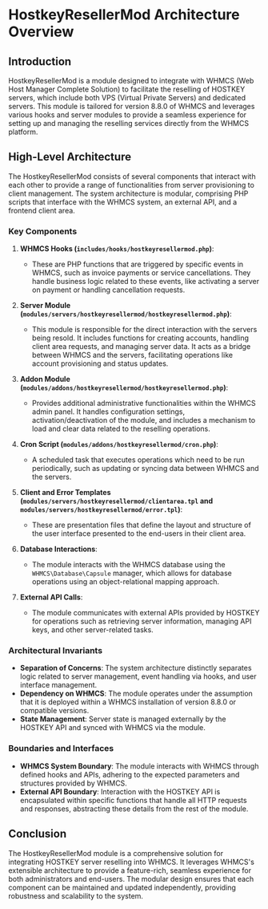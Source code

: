 # HostkeyResellerMod Architecture Overview

## Introduction

HostkeyResellerMod is a module designed to integrate with WHMCS (Web Host Manager Complete Solution) to facilitate the reselling of HOSTKEY servers, which include both VPS (Virtual Private Servers) and dedicated servers. This module is tailored for version 8.8.0 of WHMCS and leverages various hooks and server modules to provide a seamless experience for setting up and managing the reselling services directly from the WHMCS platform.

## High-Level Architecture

The HostkeyResellerMod consists of several components that interact with each other to provide a range of functionalities from server provisioning to client management. The system architecture is modular, comprising PHP scripts that interface with the WHMCS system, an external API, and a frontend client area.

### Key Components

1. **WHMCS Hooks (`includes/hooks/hostkeyresellermod.php`)**:
   - These are PHP functions that are triggered by specific events in WHMCS, such as invoice payments or service cancellations. They handle business logic related to these events, like activating a server on payment or handling cancellation requests.

2. **Server Module (`modules/servers/hostkeyresellermod/hostkeyresellermod.php`)**:
   - This module is responsible for the direct interaction with the servers being resold. It includes functions for creating accounts, handling client area requests, and managing server data. It acts as a bridge between WHMCS and the servers, facilitating operations like account provisioning and status updates.

3. **Addon Module (`modules/addons/hostkeyresellermod/hostkeyresellermod.php`)**:
   - Provides additional administrative functionalities within the WHMCS admin panel. It handles configuration settings, activation/deactivation of the module, and includes a mechanism to load and clear data related to the reselling operations.

4. **Cron Script (`modules/addons/hostkeyresellermod/cron.php`)**:
   - A scheduled task that executes operations which need to be run periodically, such as updating or syncing data between WHMCS and the servers.

5. **Client and Error Templates (`modules/servers/hostkeyresellermod/clientarea.tpl` and `modules/servers/hostkeyresellermod/error.tpl`)**:
   - These are presentation files that define the layout and structure of the user interface presented to the end-users in their client area.

6. **Database Interactions**:
   - The module interacts with the WHMCS database using the `WHMCS\Database\Capsule` manager, which allows for database operations using an object-relational mapping approach.

7. **External API Calls**:
   - The module communicates with external APIs provided by HOSTKEY for operations such as retrieving server information, managing API keys, and other server-related tasks.

### Architectural Invariants

- **Separation of Concerns**: The system architecture distinctly separates logic related to server management, event handling via hooks, and user interface management.
- **Dependency on WHMCS**: The module operates under the assumption that it is deployed within a WHMCS installation of version 8.8.0 or compatible versions.
- **State Management**: Server state is managed externally by the HOSTKEY API and synced with WHMCS via the module.

### Boundaries and Interfaces

- **WHMCS System Boundary**: The module interacts with WHMCS through defined hooks and APIs, adhering to the expected parameters and structures provided by WHMCS.
- **External API Boundary**: Interaction with the HOSTKEY API is encapsulated within specific functions that handle all HTTP requests and responses, abstracting these details from the rest of the module.

## Conclusion

The HostkeyResellerMod module is a comprehensive solution for integrating HOSTKEY server reselling into WHMCS. It leverages WHMCS's extensible architecture to provide a feature-rich, seamless experience for both administrators and end-users. The modular design ensures that each component can be maintained and updated independently, providing robustness and scalability to the system.